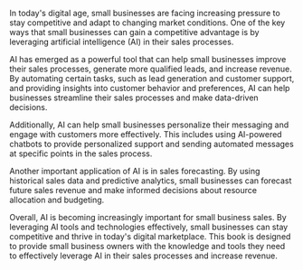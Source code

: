 
In today's digital age, small businesses are facing increasing pressure to stay competitive and adapt to changing market conditions. One of the key ways that small businesses can gain a competitive advantage is by leveraging artificial intelligence (AI) in their sales processes.

AI has emerged as a powerful tool that can help small businesses improve their sales processes, generate more qualified leads, and increase revenue. By automating certain tasks, such as lead generation and customer support, and providing insights into customer behavior and preferences, AI can help businesses streamline their sales processes and make data-driven decisions.

Additionally, AI can help small businesses personalize their messaging and engage with customers more effectively. This includes using AI-powered chatbots to provide personalized support and sending automated messages at specific points in the sales process.

Another important application of AI is in sales forecasting. By using historical sales data and predictive analytics, small businesses can forecast future sales revenue and make informed decisions about resource allocation and budgeting.

Overall, AI is becoming increasingly important for small business sales. By leveraging AI tools and technologies effectively, small businesses can stay competitive and thrive in today's digital marketplace. This book is designed to provide small business owners with the knowledge and tools they need to effectively leverage AI in their sales processes and increase revenue.
